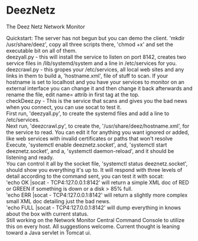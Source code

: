 # DeezNetz
The Deez Netz Network Monitor

Quickstart: The server has not begun but you can demo the client. 'mkdir /usr/share/deez', copy all three scripts there, 'chmod +x' and set the executable bit on all of them.<br/>
deezyall.py - this will install the service to listen on port 8142, creates two service files in /lib/systemd/system and a line in /etc/services for you.<br/>
deezcrawl.py - this gropes your /etc/services, all local web sites and any links in them to build a, 'hostname.xml', file of stuff to scan. If your hostname is set to localhost and you have your services to monitor on an external interface you can change it and then change it back afterwards and rename the file, edit name= attrib in first tag at the top.<br/>
checkDeez.py - This is the service that scans and gives you the bad news when you connect, you can use socat to test it.<br/>
First run, 'deezyall.py', to create the systemd files and add a line to /etc/services.<br/>
Next run, 'deezcrawl.py', to create the, '/usr/share/deez/hostname.xml', for the service to read. You can edit it for anything you want ignored or added, like web services with invalid certificates or paths that won't resolve<br/>
Execute, 'systemctl enable deeznetz.socket', and, 'systemctl start deeznetz.socket', and a, 'systemctl daemon-reload', and it should be listening and ready.<br/>
You can control it all by the socket file, 'systemctl status deeznetz.socket', should show you everything it's up to.
It will respond with three levels of detail according to the command sent, you can test it with socat:<br/>
'echo OK |socat - TCP4:127.0.0.1:8142' will return a simple XML doc of RED or GREEN if something is down or a disk > 85% full.<br/>
'echo ERR |socat - TCP4:127.0.0.1:8142' will return a slightly more complex small XML doc detailing just the bad news.<br/>
'echo FULL |socat - TCP4:127.0.0.1:8142' will dump everything in knows about the box with current status.<br/>
Still working on the Network Monitor Central Command Console to utilize this on every host. All suggestions welcome. Current thought is leaning toward a Java servlet in Tomcat ui.<br/>
